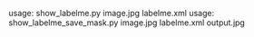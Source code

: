 usage: show_labelme.py image.jpg labelme.xml
usage: show_labelme_save_mask.py image.jpg labelme.xml output.jpg

